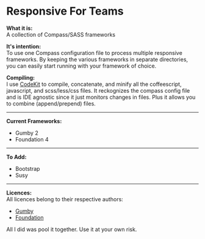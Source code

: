 # Responsive For Teams

**What it is:**  
A collection of Compass/SASS frameworks

**It's intention:**  
To use one Compass configuration file to process multiple responsive frameworks. By keeping the various frameworks in separate directories, you can easily start running with your framework of choice.

**Compiling:**  
I use [CodeKit](https://incident57.com/codekit/) to compile, concatenate, and minify all the coffeescript, javascript, and scss/less/css files. It reckognizes the compass config file and is IDE agnostic since it just monitors changes in files. Plus it allows you to combine (append/prepend) files.

---

**Current Frameworks:**  
* Gumby 2
* Foundation 4

---

**To Add:**  
* Bootstrap
* Susy

---

**Licences:**  
All licences belong to their respective authors:
* [Gumby](https://github.com/GumbyFramework/Gumby/blob/master/README.md)
* [Foundation](https://github.com/zurb/foundation/blob/master/LICENSE)

All I did was pool it together. Use it at your own risk.
